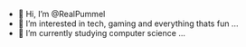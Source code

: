 - 👋 Hi, I’m @RealPummel
- 👀 I’m interested in tech, gaming and everything thats fun ...
- 🌱 I’m currently studying computer science ...

<!---
RealPummel/RealPummel is a ✨ special ✨ repository because its `README.md` (this file) appears on your GitHub profile.
You can click the Preview link to take a look at your changes.
--->
